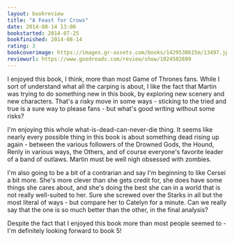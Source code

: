 ```yaml
---
layout: bookreview
title: "A Feast for Crows"
date: 2014-08-14 13:00
bookstarted: 2014-07-25
bookfinished: 2014-08-14
rating: 3
bookcoverimage: https://images.gr-assets.com/books/1429538615m/13497.jpg
reviewurl: https://www.goodreads.com/review/show/1024502699
---
```


I enjoyed this book, I think, more than most Game of Thrones fans. While I sort of understand what all the carping is about, I like the fact that Martin was trying to do something new in this book, by exploring new scenery and new characters. That's a risky move in some ways - sticking to the tried and true is a sure way to please fans - but what's good writing without some risks?



I'm enjoying this whole what-is-dead-can-never-die thing. It seems like nearly every possible thing in this book is about something dead rising up again - between the various followers of the Drowned Gods, the Hound, Renly in various ways, the Others, and of course everyone's favorite leader of a band of outlaws. Martin must be well nigh obsessed with zombies.



I'm also going to be a bit of a contrarian and say I'm beginning to like Cersei a bit more. She's more clever than she gets credit for, she does have some things she cares about, and she's doing the best she can in a world that is not really well-suited to her. Sure she screwed over the Starks in all but the most literal of ways - but compare her to Catelyn for a minute. Can we really say that the one is so much better than the other, in the final analysis?



Despite the fact that I enjoyed this book more than most people seemed to - I'm definitely looking forward to book 5!